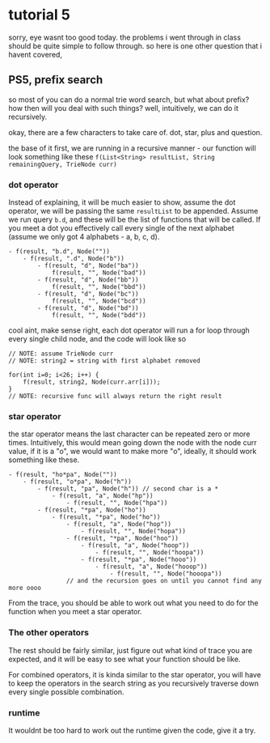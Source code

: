 # tutorial 5
sorry, eye wasnt too good today. the problems i went through in class should be quite simple to follow through. so here is one other question that i havent covered,

## PS5, prefix search
so most of you can do a normal trie word search, but what about prefix? how then will you deal with such things? well, intuitively, we can do it recursively.

okay, there are a few characters to take care of. dot, star, plus and question.

the base of it first, we are running in a recursive manner - our function will look something like these `f(List<String> resultList, String remainingQuery, TrieNode curr)`

### dot operator
Instead of explaining, it will be much easier to show, assume the dot operator, we will be passing the same `resultList` to be appended. Assume we run query `b.d`, and these will be the list of functions that will be called. If you meet a dot you effectively call every single of the next alphabet (assume we only got 4 alphabets - a, b, c, d).

```
- f(result, "b.d", Node(""))
    - f(result, ".d", Node("b")) 
        - f(result, "d", Node("ba"))
            f(result, "", Node("bad"))
        - f(result, "d", Node("bb"))
            f(result, "", Node("bbd"))
        - f(result, "d", Node("bc"))
            f(result, "", Node("bcd"))
        - f(result, "d", Node("bd"))
            f(result, "", Node("bdd"))
```

cool aint, make sense right, each dot operator will run a for loop through every single child node, and the code will look like so

```
// NOTE: assume TrieNode curr
// NOTE: string2 = string with first alphabet removed

for(int i=0; i<26; i++) {
    f(result, string2, Node(curr.arr[i]));
}
// NOTE: recursive func will always return the right result
```

### star operator
the star operator means the last character can be repeated zero or more times. Intuitively, this would mean going down the node with the node curr value, if it is a "o", we would want to make more "o", ideally, it should work something like these.

```
- f(result, "ho*pa", Node(""))
    - f(result, "o*pa", Node("h"))
        - f(result, "pa", Node("h")) // second char is a *
            - f(result, "a", Node("hp"))
                - f(result, "", Node("hpa"))
        - f(result, "*pa", Node("ho"))
            - f(result, "*pa", Node("ho"))
                - f(result, "a", Node("hop"))
                    - f(result, "", Node("hopa"))
                - f(result, "*pa", Node("hoo"))
                    - f(result, "a", Node("hoop"))
                        - f(result, "", Node("hoopa"))
                    - f(result, "*pa", Node("hooo"))
                        - f(result, "a", Node("hooop"))
                            - f(result, "", Node("hooopa"))
                // and the recursion goes on until you cannot find any more oooo
```

From the trace, you should be able to work out what you need to do for the function when you meet a star operator.

### The other operators
The rest should be fairly similar, just figure out what kind of trace you are expected, and it will be easy to see what your function should be like.

For combined operators, it is kinda similar to the star operator, you will have to keep the operators in the search string as you recursively traverse down every single possible combination.

### runtime
It wouldnt be too hard to work out the runtime given the code, give it a try.
